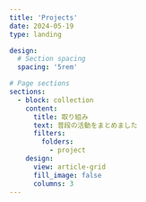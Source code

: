 ```yaml
---
title: 'Projects'
date: 2024-05-19
type: landing

design:
  # Section spacing
  spacing: '5rem'

# Page sections
sections:
  - block: collection
    content:
      title: 取り組み
      text: 普段の活動をまとめました
      filters:
        folders:
          - project
    design:
      view: article-grid
      fill_image: false
      columns: 3
---
```

